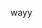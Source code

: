 <!doctype html>
<html lang="en">
<head>
  <meta charset="utf-8">
  <title>Stock2</title>
  <base href="/">
  <meta name="viewport" content="width=device-width, initial-scale=1">
  <link rel="icon" type="image/x-icon" href="favicon.ico">
  <link rel="preconnect" href="https://fonts.gstatic.com">
  <link href="https://fonts.googleapis.com/css2?family=Roboto:wght@300;400;500&display=swap" rel="stylesheet">
  <link href="https://fonts.googleapis.com/icon?family=Material+Icons" rel="stylesheet">
</head>
<body class="mat-typography">
<p>wayy</p>
  <app-root></app-root>
</body>
</html>
